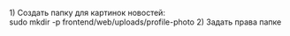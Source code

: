 <p>
    1) Создать папку для картинок новостей: <br>
        sudo mkdir -p frontend/web/uploads/profile-photo
    2) Задать права папке
</p>